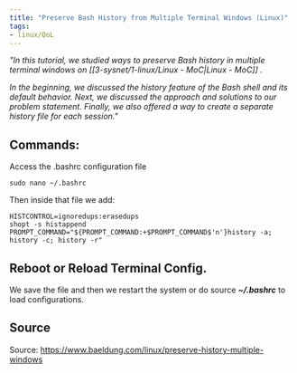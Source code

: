 ```yaml
---
title: "Preserve Bash History from Multiple Terminal Windows (Linux)"
tags:
- linux/QoL
---
```



*"In this tutorial, we studied ways to preserve Bash _history_ in multiple terminal windows on [[3-sysnet/1-linux/Linux - MoC|Linux - MoC]] .*

*In the beginning, we discussed the _history_ feature of the Bash shell and its default behavior. Next, we discussed the approach and solutions to our problem statement. Finally, we also offered a way to create a separate history file for each session."*

## Commands:

Access the .bashrc configuration file

```shell
sudo nano ~/.bashrc
```

Then inside that file we add:

```shell
HISTCONTROL=ignoredups:erasedups
shopt -s histappend
PROMPT_COMMAND="${PROMPT_COMMAND:+$PROMPT_COMMAND$'n'}history -a; history -c; history -r"
```

## Reboot or Reload Terminal Config.

We save the file and then we restart the system or do source __*~/.bashrc*__ to load configurations.

## Source

Source: https://www.baeldung.com/linux/preserve-history-multiple-windows